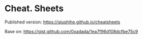 # Cheat. Sheets

Published version: https://qiushihe.github.io/cheatsheets

Base on: https://gist.github.com/0xadada/1ea7f96d108dcfbe75c9
